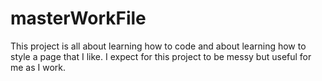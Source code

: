 # masterWorkFile

This project is all about learning how to code and about learning how to style a page that I like. I expect for this project to be messy but useful for me as I work. 